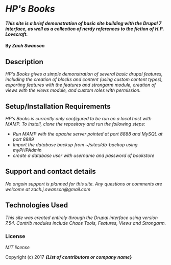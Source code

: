 # _HP's Books_

#### _This site is a brief demonstration of basic site building with the Drupal 7 interface, as well as a collection of nerdy references to the fiction of H.P. Lovecraft._

#### By _**Zach Swanson**_

## Description

_HP's Books gives a simple demonstration of several basic drupal features, including the creation of blocks and content (using custom content types), exporting features with the features and strongarm module, creation of views with the views module, and custom roles with permission._

## Setup/Installation Requirements

_HP's Books is currently only configured to be run on a local host with MAMP.  To install, clone the repository and run the following steps:_

* _Run MAMP with the apache server pointed at port 8888 and MySQL at port 8889_
* _Import the database backup from ~/sites/db-backup using myPHPAdmin_
* _create a database user with username and password of bookstore_


## Support and contact details

_No ongoin support is planned for this site.  Any questions or comments are welcome at zach.j.swanson@gmail.com_

## Technologies Used

_This site was created entirely through the Drupal interface using version 7.54.  Contrib modules include Chaos Tools, Features, Views and Strongarm._

### License

*MIT license*

Copyright (c) 2017 **_{List of contributors or company name}_**
